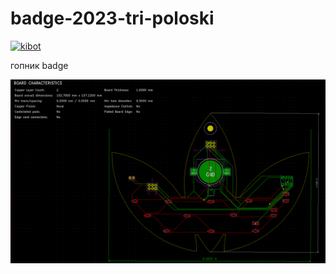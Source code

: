 # badge-2023-tri-poloski

[![kibot](https://github.com/DEAD10C5/badge-2023-tri-poloski/actions/workflows/kibot.yml/badge.svg)](https://github.com/DEAD10C5/badge-2023-tri-poloski/actions/workflows/kibot.yml)

гопник badge

![routing](https://github.com/DEAD10C5/badge-2023-tri-poloski/blob/main/docs/adidas-brd.png)

